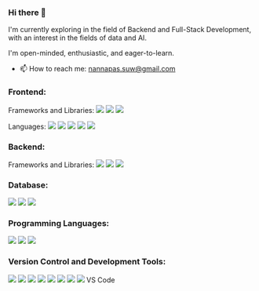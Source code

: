### Hi there 👋

I'm currently exploring in the field of Backend and Full-Stack Development, with an interest in the fields of data and AI.

I'm open-minded, enthusiastic, and eager-to-learn.

- 📫 How to reach me: nannapas.suw@gmail.com

### Frontend:
<p>
  Frameworks and Libraries:
  <img src="https://img.shields.io/badge/React-61DAFB?logo=react&logoColor=white&style=flat" />
  <img src="https://img.shields.io/badge/Next.js-000000?logo=nextdotjs&logoColor=white&style=flat" />
  <img src="https://img.shields.io/badge/Auth.js-c031e3?logo=auth0&logoColor=white&style=flat" />
</p>

<p>
  Languages: 
  <img src="https://img.shields.io/badge/Javascript-F7DF1E?logo=Javascript&logoColor=white&style=flat" />
  <img src="https://img.shields.io/badge/Typescript-3178C6?logo=typescript&logoColor=white&style=flat" />
  <img src="https://img.shields.io/badge/html5-E34F26?logo=html5&logoColor=white&style=flat" />
  <img src="https://img.shields.io/badge/css-1572B6?logo=css3&logoColor=white&style=flat" />
  <img src="https://img.shields.io/badge/Tailwind CSS-06B6D4?logo=tailwindcss&logoColor=white&style=flat" />
</p>

### Backend:
<p>
  Frameworks and Libraries:
  <img src="https://img.shields.io/badge/Node.js-5FA04E?logo=Node.js&logoColor=white&style=flat" />
  <img src="https://img.shields.io/badge/Express-000000?logo=Express&logoColor=white&style=flat" />
  <img src="https://img.shields.io/badge/Zod-3E67B1?logo=Zod&logoColor=white&style=flat" />
</p>

### Database:
<p>
  <img src="https://img.shields.io/badge/PostgreSQL-4169E1?logo=postgresql&logoColor=white&style=flat" />
  <img src="https://img.shields.io/badge/Drizzle-C5F74F?logo=drizzle&logoColor=white&style=flat" />
  <img src="https://img.shields.io/badge/MongoDB-47A248?logo=mongodb&logoColor=white&style=flat" />
</p>

### Programming Languages:
<p>
  <img src="https://img.shields.io/badge/Java-f89b24?logo=mocha&logoColor=white&style=flat" />
  <img src="https://img.shields.io/badge/Python-3776AB?logo=python&logoColor=white&style=flat" />
  <img src="https://img.shields.io/badge/Kotlin-7F52FF?logo=kotlin&logoColor=white&style=flat" />
</p>

### Version Control and Development Tools:
<p>
  <img src="https://img.shields.io/badge/git-F05032?logo=git&logoColor=white&style=flat" />
  <img src="https://img.shields.io/badge/github-181717?logo=github&logoColor=white&style=flat" />
  <img src="https://img.shields.io/badge/Postman-FF6C37?logo=postman&logoColor=white&style=flat" />
  <img src="https://img.shields.io/badge/Grafana-F46800?logo=grafana&logoColor=white&style=flat" />
  <img src="https://img.shields.io/badge/PGadmin-396c94?logo=postgresql&logoColor=white&style=flat" />
  <img src="https://img.shields.io/badge/Android Studio-3DDC84?logo=androidstudio&logoColor=white&style=flat" />
  <img src="https://img.shields.io/badge/Figma-AE4DFF?logo=figma&logoColor=white&style=flat" />
  <img src="https://img.shields.io/badge/Eclipse IDE-2C2255?logo=eclipseide&logoColor=white&style=flat" />
   VS Code
</p>

<!--
**nnpx/nnpx** is a ✨ _special_ ✨ repository because its `README.md` (this file) appears on your GitHub profile.

Here are some ideas to get you started:

- 🔭 I’m currently working on ...
- 🌱 I’m currently learning ...
- 👯 I’m looking to collaborate on ...
- 🤔 I’m looking for help with ...
- 💬 Ask me about ...
- 📫 How to reach me: nannapas.suw@gmail.com
- 😄 Pronouns: ...
- ⚡ Fun fact: ...
-->
